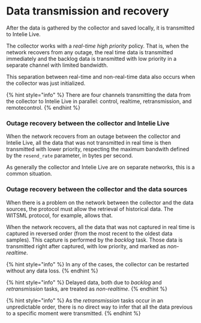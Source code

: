 # Data transmission and recovery

After the data is gathered by the collector and saved locally, it is transmitted to Intelie Live.

The collector works with a _real-time high priority_ policy. That is, when the network recovers from any outage, the real time data is transmitted immediately and the backlog data is transmitted with low priority in a separate channel with limited bandwidth.

This separation between real-time and non-real-time data also occurs when the collector was just initialized.

{% hint style="info" %}
There are four channels transmitting the data from the collector to Intelie Live in parallel: control, realtime, retransmission, and remotecontrol.
{% endhint %}

### Outage recovery between the collector and Intelie Live

When the network recovers from an outage between the collector and Intelie Live, all the data that was not transmitted in real time is then transmitted with lower priority, respecting the maximum bandwith defined by the `resend_rate` parameter, in bytes per second.

As generally the collector and Intelie Live are on separate networks, this is a common situation.

### Outage recovery between the collector and the data sources

When there is a problem on the network between the collector and the data sources, the protocol must allow the retrieval of historical data. The WITSML protocol, for example, allows that.

When the network recovers, all the data that was not captured in real time is captured in reversed order (from the most recent to the oldest data samples). This capture is performed by the _backlog_ task. Those data is transmitted right after captured, with low priority, and marked as _non-realtime_.

{% hint style="info" %}
In any of the cases, the collector can be restarted without any data loss.
{% endhint %}

{% hint style="info" %}
Delayed data, both due to _backlog_ and _retransmission_ tasks, are treated as _non-realtime_.
{% endhint %}

{% hint style="info" %}
As the _retransmission_ tasks occur in an unpredictable order, there is no direct way to infer that all the data previous to a specific moment were transmitted.
{% endhint %}
